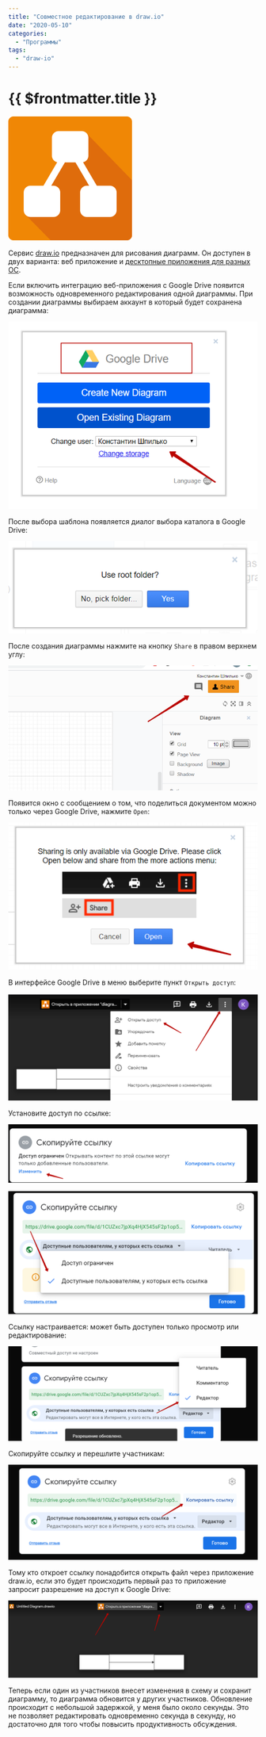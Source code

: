 ```yaml
---
title: "Совместное редактирование в draw.io"
date: "2020-05-10"
categories: 
  - "Программы"
tags: 
  - "draw-io"
---
```


# {{ $frontmatter.title }}

![Логотип draw.io](images/drawio_01.png)

Сервис [draw.io](https://app.diagrams.net/) предназначен для рисования диаграмм. Он доступен в двух варианта: веб приложение и [десктопные приложения для разных ОС](https://github.com/jgraph/drawio-desktop/releases).

Если включить интеграцию веб-приложения с Google Drive появится возможность одновременного редактирования одной диаграммы. При создании диаграммы выбираем аккаунт в который будет сохранена диаграмма:

![Создание новой диаграммы в draw.io](images/drawio_02.png)

После выбора шаблона появляется диалог выбора каталога в Google Drive:

![Выбор каталога в Google Drive](images/drawio_03.png)

После создания диаграммы нажмите на кнопку `Share` в правом верхнем углу:

![Кнопка Поделится в draw.io](images/drawio_04.png)

Появится окно с сообщением о том, что поделиться документом можно только через Google Drive, нажмите `Open`:

![Диалог открытия Google Drive](images/drawio_05.png)

В интерфейсе Google Drive в меню выберите пункт `Открыть доступ`:

![Поделится в Google Drive](images/drawio_06.png)

Установите доступ по ссылке:

![Настройка совместного редактирования в Google Drive](images/drawio_07.png)

![Настройка совместного редактирования в Google Drive](images/drawio_08.png)

Ссылку настраивается: может быть доступен только просмотр или редактирование:

![Настройка совместного редактирования в Google Drive](images/drawio_09.png)

Скопируйте ссылку и перешлите участникам:

![Настройка совместного редактирования в Google Drive](images/drawio_10.png)

Тому кто откроет ссылку понадобится открыть файл через приложение draw.io, если это будет происходить первый раз то приложение запросит разрешение на доступ к Google Drive:

![Открытие файла в Google Drive через приложение draw.io](images/drawio_11.png)

Теперь если один из участников внесет изменения в схему и сохранит диаграмму, то диаграмма обновится у других участников. Обновление происходит с небольшой задержкой, у меня было около секунды. Это не позволяет редактировать одновременно секунда в секунду, но достаточно для того чтобы повысить продуктивность обсуждения.
